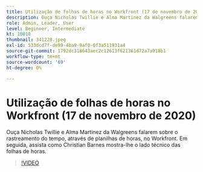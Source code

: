```yaml
---
title: Utilização de folhas de horas no Workfront (17 de novembro de 2020)
description: Ouça Nicholas Twillie e Alma Martinez da Walgreens falarem sobre o rastreamento do tempo, através de planilhas de horas, no Workfront. Em seguida, assista como Christian Barnes mostra você... (As descrições devem ter entre 60 e 160 caracteres)
role: Admin, Leader, User
level: Beginner, Intermediate
kt: 10010
thumbnail: 341228.jpeg
exl-id: 533dcd7f-de99-4ba9-9af0-0f3a511931a4
source-git-commit: 1792dc318643aec2c12613f621361d72a7a918b1
workflow-type: tm+mt
source-wordcount: '69'
ht-degree: 0%

---
```


# Utilização de folhas de horas no Workfront (17 de novembro de 2020)

Ouça Nicholas Twillie e Alma Martinez da Walgreens falarem sobre o rastreamento do tempo, através de planilhas de horas, no Workfront. Em seguida, assista como Christian Barnes mostra-lhe o lado técnico das folhas de horas.

>[!VIDEO](https://video.tv.adobe.com/v/341228/?quality=12&learn=on)

